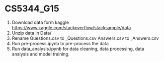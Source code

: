 # CS5344_G15
1. Download data form kaggle https://www.kaggle.com/stackoverflow/stacksample/data
2. Unzip data in Data/ 
3. Rename Questions.csv to \_Questions.csv Answers.csv to \_Answers.csv
4. Run pre-process.ipynb to pre-process the data
3. Run data_analysis.ipynb for data cleaning, data processing, data analysis and model training.
